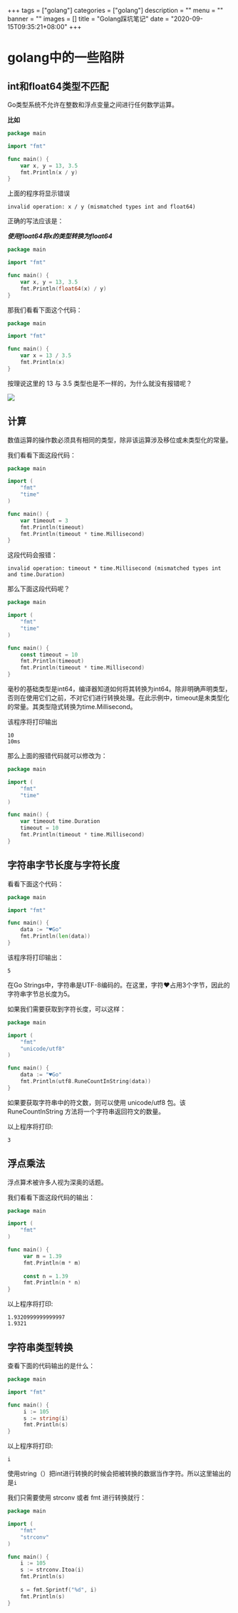 +++
tags = ["golang"]
categories = ["golang"]
description = ""
menu = ""
banner = ""
images = []
title = "Golang踩坑笔记"
date = "2020-09-15T09:35:21+08:00"
+++

# golang中的一些陷阱

## int和float64类型不匹配

Go类型系统不允许在整数和浮点变量之间进行任何数学运算。

**比如**
```go
package main

import "fmt"

func main() {
	var x, y = 13, 3.5
	fmt.Println(x / y)
}

```

上面的程序将显示错误

```shell
invalid operation: x / y (mismatched types int and float64)
```

正确的写法应该是：

***使用float64将x的类型转换为float64***

```go
package main

import "fmt"

func main() {
	var x, y = 13, 3.5
	fmt.Println(float64(x) / y)
}

```

那我们看看下面这个代码：

```go
package main

import "fmt"

func main() {
	var x = 13 / 3.5
	fmt.Println(x)
}

```

按理说这里的 13 与 3.5 类型也是不一样的，为什么就没有报错呢？

![](https://oss.codery.cn/images/2021/03/20200915113134.png)

## 计算

数值运算的操作数必须具有相同的类型，除非该运算涉及移位或未类型化的常量。

我们看看下面这段代码：
```go
package main

import (
	"fmt"
	"time"
)

func main() {
	var timeout = 3
	fmt.Println(timeout)
	fmt.Println(timeout * time.Millisecond)
}

```

这段代码会报错：
```
invalid operation: timeout * time.Millisecond (mismatched types int and time.Duration)
```

那么下面这段代码呢？
```go
package main

import (
	"fmt"
	"time"
)

func main() {
	const timeout = 10
	fmt.Println(timeout)
	fmt.Println(timeout * time.Millisecond)
}

```

毫秒的基础类型是int64，编译器知道如何将其转换为int64。除非明确声明类型，否则在使用它们之前，不对它们进行转换处理。在此示例中，timeout是未类型化的常量。其类型隐式转换为time.Millisecond。

该程序将打印输出

```
10
10ms
```

那么上面的报错代码就可以修改为：

```go
package main

import (
	"fmt"
	"time"
)

func main() {
	var timeout time.Duration
	timeout = 10
	fmt.Println(timeout * time.Millisecond)
}

```

## 字符串字节长度与字符长度

看看下面这个代码：

```go
package main

import "fmt"

func main() {
	data := "♥Go"
	fmt.Println(len(data))
}

```

该程序将打印输出：

```
5
```

在Go Strings中，字符串是UTF-8编码的。在这里，字符♥占用3个字节，因此的字符串字节总长度为5。

如果我们需要获取到字符长度，可以这样：

```go
package main

import (
	"fmt"
	"unicode/utf8"
)

func main() {
	data := "♥Go"
	fmt.Println(utf8.RuneCountInString(data))
}

```

如果要获取字符串中的符文数，则可以使用 unicode/utf8 包。该 RuneCountInString 方法将一个字符串返回符文的数量。

以上程序将打印:

```
3
```

## 浮点乘法

浮点算术被许多人视为深奥的话题。

我们看看下面这段代码的输出：
```go
package main

import (
	"fmt"
)

func main() {
	 var m = 1.39
	 fmt.Println(m * m)
	 
	 const n = 1.39
	 fmt.Println(n * n)
}

```

以上程序将打印:

```
1.9320999999999997
1.9321
```

## 字符串类型转换

查看下面的代码输出的是什么：
```go
package main

import "fmt"

func main() {
	 i := 105
	 s := string(i)
	 fmt.Println(s)	 
}

```
以上程序将打印:

```
i
```

使用string（）把int进行转换的时候会把被转换的数据当作字符。所以这里输出的是```i```

我们只需要使用 strconv 或者 fmt 进行转换就行：

```go
package main

import (
	"fmt"
	"strconv"
)

func main() {
	i := 105
	s := strconv.Itoa(i)
	fmt.Println(s)
	
	s = fmt.Sprintf("%d", i)
	fmt.Println(s)
}

```